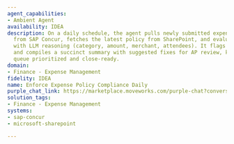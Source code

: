 ```yaml
---
agent_capabilities:
- Ambient Agent
availability: IDEA
description: On a daily schedule, the agent pulls newly submitted expense reports
  from SAP Concur, fetches the latest policy from SharePoint, and evaluates each line
  with LLM reasoning (category, amount, merchant, attendees). It flags high-risk items
  and compiles a succinct summary with suggested fixes for AP review, keeping the
  queue prioritized and close-ready.
domain:
- Finance - Expense Management
fidelity: IDEA
name: Enforce Expense Policy Compliance Daily
purple_chat_link: https://marketplace.moveworks.com/purple-chat?conversation=%7B%22messages%22%3A%5B%7B%22role%22%3A%22user%22%2C%22parts%22%3A%5B%7B%22richText%22%3A%22Request+Justification%22%7D%2C%7B%22reasoningSteps%22%3A%5B%7B%22richText%22%3A%22Enforcing+expense+policy%22%2C%22status%22%3A%22success%22%2C%22content%22%3A%5B%7B%22apiBlock%22%3A%7B%22title%22%3A%22Pulling+newly+submitted+expense+reports+from+SAP+Concur%22%2C%22connectorName%22%3A%22sap-concur%22%2C%22code%22%3A%22%2F%2F+API+call+code%22%2C%22language%22%3A%22javascript%22%2C%22caption%22%3A%22%22%2C%22overrideImageUrl%22%3A%22%22%7D%7D%2C%7B%22apiBlock%22%3A%7B%22title%22%3A%22Fetching+latest+policy+from+SharePoint%22%2C%22connectorName%22%3A%22sharepoint%22%2C%22code%22%3A%22%2F%2F+API+call+code%22%2C%22language%22%3A%22javascript%22%2C%22caption%22%3A%22%22%2C%22overrideImageUrl%22%3A%22%22%7D%7D%5D%7D%2C%7B%22status%22%3A%22success%22%2C%22richText%22%3A%22Evaluating+each+line+with+LLM+reasoning+%28category%2C+amount%2C+merchant%2C+attendees%29%22%2C%22content%22%3A%5B%5D%7D%2C%7B%22status%22%3A%22success%22%2C%22richText%22%3A%22Flagging+high+risk+items%22%2C%22content%22%3A%5B%5D%7D%2C%7B%22status%22%3A%22success%22%2C%22richText%22%3A%22Compiling+a+succinct+summary+with+suggested+fixes+for+AP+review%22%2C%22content%22%3A%5B%5D%7D%5D%7D%5D%7D%2C%7B%22role%22%3A%22assistant%22%2C%22parts%22%3A%5B%7B%22richText%22%3A%22Here+is+your+%3Cb+xmlns%3D%5C%22http%3A%2F%2Fwww.w3.org%2F1999%2Fxhtml%5C%22%3EDaily+Expense+Policy+Compliance+Report%3C%2Fb%3E+for+2024-07-26.+I%27ve+processed+%3Cb+xmlns%3D%5C%22http%3A%2F%2Fwww.w3.org%2F1999%2Fxhtml%5C%22%3E25+new+expense+reports%3C%2Fb%3E+from+%3Cb+xmlns%3D%5C%22http%3A%2F%2Fwww.w3.org%2F1999%2Fxhtml%5C%22%3ESAP+Concur%3C%2Fb%3E+against+the+latest+policy+from+%3Cb+xmlns%3D%5C%22http%3A%2F%2Fwww.w3.org%2F1999%2Fxhtml%5C%22%3ESharePoint%3C%2Fb%3E.+%3Cb+xmlns%3D%5C%22http%3A%2F%2Fwww.w3.org%2F1999%2Fxhtml%5C%22%3E3+reports%3C%2Fb%3E+contain+high-risk+items+requiring+your+review.+I%27ve+prioritized+the+queue+for+you.%22%7D%2C%7B%22richText%22%3A%22%3Ch3+xmlns%3D%5C%22http%3A%2F%2Fwww.w3.org%2F1999%2Fxhtml%5C%22%3EFlagged+Item+1%2F3%3C%2Fh3%3E%3Cp+xmlns%3D%5C%22http%3A%2F%2Fwww.w3.org%2F1999%2Fxhtml%5C%22%3E%3Cb%3EExpense+Report%3A%3C%2Fb%3E+%3Ccode%3EER-2024-07-26-001%3C%2Fcode%3E%3C%2Fp%3E%3Cul+xmlns%3D%5C%22http%3A%2F%2Fwww.w3.org%2F1999%2Fxhtml%5C%22%3E%3Cli%3E%3Cb%3EEmployee%3A%3C%2Fb%3E+Alice+Johnson%3C%2Fli%3E%3Cli%3E%3Cb%3EMerchant%3A%3C%2Fb%3E+Fancy+Steakhouse%3C%2Fli%3E%3Cli%3E%3Cb%3EAmount%3A%3C%2Fb%3E+%24250.00%3C%2Fli%3E%3Cli%3E%3Cb%3ECategory%3A%3C%2Fb%3E+Meals+%26amp%3B+Entertainment%3C%2Fli%3E%3Cli%3E%3Cb%3EAttendees%3A%3C%2Fb%3E+2+%28Alice+Johnson%2C+Bob+Smith%29%3C%2Fli%3E%3C%2Ful%3E%3Cp+xmlns%3D%5C%22http%3A%2F%2Fwww.w3.org%2F1999%2Fxhtml%5C%22%3EThe+policy+retrieved+from+%3Cb%3ESharePoint%3C%2Fb%3E+%28%3Ccode%3ETravel+%26amp%3B+Expense+Policy+v3.2%3C%2Fcode%3E%29+states+a+per-person+meal+limit+of+%2475+for+internal+meetings.+LLM+analysis+indicates+this+expense+exceeds+the+per-person+limit+for+the+declared+attendees.+%3Cb%3ESuggested+action%3A%3C%2Fb%3E+Reclassify+to+client+entertainment+or+request+justification.%3C%2Fp%3E%22%7D%2C%7B%22citations%22%3A%5B%7B%22connectorName%22%3A%22sap-concur%22%2C%22citationTitle%22%3A%22ER-2024-07-26-001%22%7D%2C%7B%22connectorName%22%3A%22sharepoint%22%2C%22citationTitle%22%3A%22Travel+%26+Expense+Policy+v3.2%22%7D%5D%7D%2C%7B%22buttons%22%3A%5B%7B%22buttonText%22%3A%22Approve+with+Warning%22%2C%22style%22%3A%22outlined%22%7D%2C%7B%22buttonText%22%3A%22Reject+Item%22%2C%22style%22%3A%22outlined%22%7D%2C%7B%22buttonText%22%3A%22Request+Justification%22%2C%22style%22%3A%22filled%22%7D%2C%7B%22buttonText%22%3A%22View+Next+Flagged+Item%22%2C%22style%22%3A%22outlined%22%7D%5D%7D%5D%7D%5D%2C%22userConfig%22%3A%7B%22userName%22%3A%22Scheduled+Trigger%22%2C%22initials%22%3A%22U%22%2C%22providedIcon%22%3A%22silhoutte%22%2C%22imageUrl%22%3A%22https%3A%2F%2Fcdn-icons-png.flaticon.com%2F512%2F3652%2F3652191.png%22%7D%7D
solution_tags:
- Finance - Expense Management
systems:
- sap-concur
- microsoft-sharepoint

---
```

